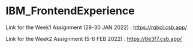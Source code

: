 # IBM_FrontendExperience

Link for the Week1 Assignment (29-30 JAN 2022) : https://rqbcl.csb.app/

Link for the Week2 Assignment (5-6 FEB 2022) : https://8e3f7.csb.app/
